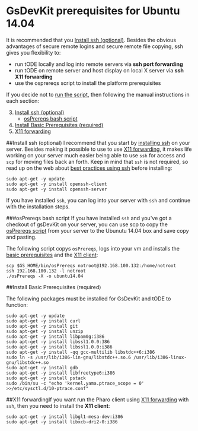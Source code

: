 # GsDevKit prerequisites for Ubuntu 14.04 
It is recommended that you [Install ssh (optional)](#install-ssh-optional).
Besides the obvious advantages of secure remote logins and secure remote file copying, ssh gives you flexibility to:
  - run tODE locally and log into remote servers via **ssh port forwarding**
  - run tODE on remote server and host display on local X server via **ssh X11 forwarding**
  - use the osprereqs script to install the platform prerequisites

If you decide not to [run the script](#osPrereqs-bash-script), then following the manual instructions in each section:

3. [Install ssh (optional)](#install-ssh-optional)
   - [osPrereqs bash script](#osPrereqs-bash-script)
1. [Install Basic Prerequisites (required)](#install-basic-prerequisites-required)
2. [X11 forwarding](#install-x11-forwarding-optional)

##Install ssh (optional)
I recommend that you start by [installing ssh][2] on your server.
Besides making it possible to use to use [X11 forwarding][1], it makes life working on your server much easier being able to use `ssh` for access and `scp` for moving files back an forth.
Keep in mind that `ssh` is not required, so read up on the web about [best practices using ssh][4] before installing:

```
sudo apt-get -y update
sudo apt-get -y install openssh-client
sudo apt-get -y install openssh-server
```

If you have installed `ssh`, you can log into your server with `ssh` and continue with the installation steps.

###osPrereqs bash script
If you have installed `ssh` and you've got a checkout of gsDevKit on your server, you can use scp to copy the [osPrereqs script][3] from your server to the Ubunutu 14.04 box and save copy and pasting.

The following script copys `osPrereqs`, logs into your vm and installs the [basic prerequisites](#install-basic-prerequisites) and the [X11 client](#install-x11-client):

```
scp $GS_HOME/bin/osPrereqs notroot@192.168.100.132:/home/notroot
ssh 192.168.100.132 -l notroot
./osPrereqs -X -o ubuntu14.04
```

##Install Basic Prerequisites (required)

The following packages must be installed for GsDevKit and tODE to function:

```
sudo apt-get -y update
sudo apt-get -y install curl
sudo apt-get -y install git
sudo apt-get -y install unzip
sudo apt-get -y install libpam0g:i386
sudo apt-get -y install libssl1.0.0:386
sudo apt-get -y install libssl1.0.0:i386
sudo apt-get -y install -qq gcc-multilib libstdc++6:i386
sudo ln -s /usr/lib/i386-lin-gnu/libstdc++.so.6 /usr/lib/i386-linux-gnu/libstdc++.so
sudo apt-get -y install gdb
sudo apt-get -y install libfreetype6:i386
sudo apt-get -y install pstack
sudo /bin/su -c "echo 'kernel.yama.ptrace_scope = 0' >>/etc/sysctl.d/10-ptrace.conf"
```

##X11 forwardingIf you want run the Pharo client using [X11 forwarding][1] with `ssh`, then you need to install the **X11 client**:

```
sudo apt-get -y install libgl1-mesa-dev:i386
sudo apt-get -y install libxcb-dri2-0:i386
```

[1]: http://unix.stackexchange.com/questions/12755/how-to-forward-x-over-ssh-from-ubuntu-machine
[2]: https://help.ubuntu.com/14.04/serverguide/openssh-server.html
[3]: ../../bin/osPrereqs
[4]: http://www.cyberciti.biz/tips/linux-unix-bsd-openssh-server-best-practices.html


